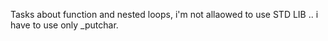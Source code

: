 Tasks about function and nested loops, i'm not allaowed to use STD LIB .. i have to use only _putchar.
